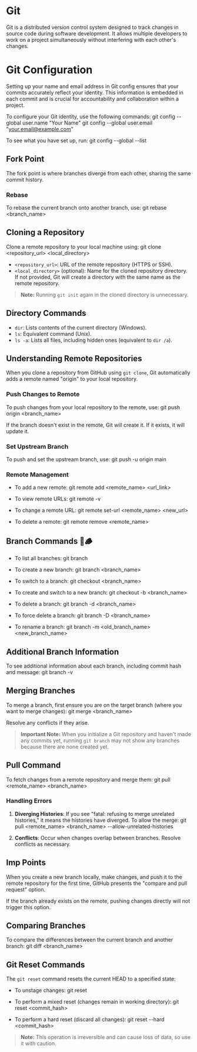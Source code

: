 # Git
Git is a distributed version control system designed to track changes in source code during software development. It allows multiple developers to work on a project simultaneously without interfering with each other's changes.

# Git Configuration

Setting up your name and email address in Git config ensures that your commits accurately reflect your identity. This information is embedded in each commit and is crucial for accountability and collaboration within a project.

To configure your Git identity, use the following commands:
git config --global user.name "Your Name" git config --global user.email "your.email@example.com"



To see what you have set up, run:
git config --global --list




## Fork Point

The fork point is where branches diverge from each other, sharing the same commit history.

### Rebase

To rebase the current branch onto another branch, use:
git rebase <branch_name>




## Cloning a Repository

Clone a remote repository to your local machine using:
git clone <repository_url> <local_directory>



- `<repository_url>`: URL of the remote repository (HTTPS or SSH).
- `<local_directory>` (optional): Name for the cloned repository directory. If not provided, Git will create a directory with the same name as the remote repository.

> **Note:** Running `git init` again in the cloned directory is unnecessary.

## Directory Commands

- `dir`: Lists contents of the current directory (Windows).
- `ls`: Equivalent command (Unix).
- `ls -a`: Lists all files, including hidden ones (equivalent to `dir /a`).

## Understanding Remote Repositories

When you clone a repository from GitHub using `git clone`, Git automatically adds a remote named "origin" to your local repository.

### Push Changes to Remote

To push changes from your local repository to the remote, use:
git push origin <branch_name>


If the branch doesn't exist in the remote, Git will create it. If it exists, it will update it.

### Set Upstream Branch

To push and set the upstream branch, use:
git push -u origin main




### Remote Management

- To add a new remote:
git remote add <remote_name> <url_link>



- To view remote URLs:
git remote -v



- To change a remote URL:
git remote set-url <remote_name> <new_url>



- To delete a remote:
git remote remove <remote_name>




## Branch Commands 🌿🪵

- To list all branches:
git branch



- To create a new branch:
git branch <branch_name>



- To switch to a branch:
git checkout <branch_name>



- To create and switch to a new branch:
git checkout -b <branch_name>



- To delete a branch:
git branch -d <branch_name>



- To force delete a branch:
git branch -D <branch_name>



- To rename a branch:
git branch -m <old_branch_name> <new_branch_name>




## Additional Branch Information

To see additional information about each branch, including commit hash and message:
git branch -v




## Merging Branches

To merge a branch, first ensure you are on the target branch (where you want to merge changes):
git merge <branch_name>



Resolve any conflicts if they arise.

> **Important Note:** When you initialize a Git repository and haven't made any commits yet, running `git branch` may not show any branches because there are none created yet.

## Pull Command

To fetch changes from a remote repository and merge them:
git pull <remote_name> <branch_name>




### Handling Errors

1. **Diverging Histories**: If you see "fatal: refusing to merge unrelated histories," it means the histories have diverged. To allow the merge:
git pull <remote_name> <branch_name> --allow-unrelated-histories



2. **Conflicts**: Occur when changes overlap between branches. Resolve conflicts as necessary.

## Imp Points

When you create a new branch locally, make changes, and push it to the remote repository for the first time, GitHub presents the "compare and pull request" option.

If the branch already exists on the remote, pushing changes directly will not trigger this option.

## Comparing Branches

To compare the differences between the current branch and another branch:
git diff <branch_name>




## Git Reset Commands

The `git reset` command resets the current HEAD to a specified state:

- To unstage changes:
git reset



- To perform a mixed reset (changes remain in working directory):
git reset <commit_hash>



- To perform a hard reset (discard all changes):
git reset --hard <commit_hash>



> **Note:** This operation is irreversible and can cause loss of data, so use it with caution.
